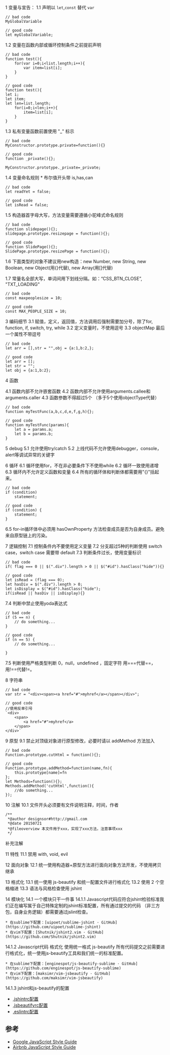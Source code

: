 1 变量与宣告：
1.1 声明以 `let`,`const` 替代 `var`
```
// bad code
MyGlobalVariable

// good code
let myGlobalVariable;
```  

1.2 变量在函数内部或循环控制条件之前提前声明
```
// bad code
function test(){
    for(var i=0;i<list.length;i++){
        var item=list[i];
    }
}

// good code
function test(){
let i;
let item;
let len=list.length;
    for(i=0;i<len;i++){
        item=list[i];
    }
}
```

1.3 私有变量函数前置使用 "_" 标示
```
// bad code
MyConstructor.prototype.private=function(){}

// good code
function _private(){};

MyConstructor.prototype._private=_private;
```

1.4 变量命名规则
    * 布尔值开头带 is,has,can
```
// bad code
let readYet = false;

// good code
let isRead = false;
```

1.5 构造器首字母大写，方法变量需要遵循小驼峰式命名规则
```
// bad code
function slidepage(){};
slidepage.prototype.resizepage = function(){};

// good code
function SlidePage(){};
SlidePage.prototype.resizePage = function(){};
```

1.6 下面类型的对象不建议用new构造：new Number, new String, new Boolean, new Object(用{}代替), new Array(用[]代替)

1.7 常量名全部大写，单词间用下划线分隔。如：“CSS_BTN_CLOSE”, "TXT_LOADING"
```
// bad code
const maxpeoplesize = 10;

// good code
const MAX_PEOPLE_SIZE = 10;
```

3 编码细节
3.1 赋值，定义，返回值，方法调用后强制需要加分号，除了for, function, if, switch, try, while
3.2 定义变量时，不使用逗号
3.3 objectMap 最后一个属性不带逗号
```
// bad code
let arr = [],str = "",obj = {a:1,b:2,};

// good code
let arr = [];
let str = "";
let obj = {a:1,b:2};
```

4 函数

4.1 函数内部不允许嵌套函数
4.2 函数内部不允许使用arguments.callee和arguments.caller
4.3 函数参数不得超过5个 （多于5个使用objectType代替）
```
// bad code
function myTestFunc(a,b,c,d,e,f,g,h){};

// good code
function myTestFunc(params){
    let a = params.a;
    let b = params.b;
}
```
5 debug
5.1 允许使用try/catch
5.2 上线代码不允许使用debugger，console，alert等调试异常的关键字

6 循环
6.1 循环使用for，不在非必要条件下不使用while
6.2 循环一致使用递增
6.3 循环内不允许定义函数和变量
6.4 所有的循环体和判断体都需要用"{}"括起来。
```
// bad code
if (condition)
    statement;

// good code
if (condition) {
    statement;
}
```
6.5 for-in循环体中必须用 hasOwnProperty 方法检查成员是否为自身成员。避免来自原型链上的污染。


7 逻辑控制
7.1 控制条件内不要使用定义变量
7.2 分支超过5种的判断使用 switch case，switch case 需要带 default
7.3 判断条件过长，使用变量标识
```
// bad code
if( flag === 0 || $(".div").length > 0 || $("#id").hasClass("hide")){}

// good code
let isRead = (flag === 0);
let hasDiv = $(".div").length > 0;
let isDisplay = $("#id").hasClass("hide");
if(isRead || hasDiv || isDisplay){}
```

7.4 判断中禁止使用yoda表达式
```
// bad code
if (5 == n) {
    // do something...
}

// good code
if (n == 5) {
    // do something...

}
```

7.5 判断使用严格类型判断 0，null，undefined ，固定字符 用===代替==，用!==代替!=。

8 字符串
```
// bad code
var str = "<div><span><a href="#">myhref</a></span></div>";

// good code
//使用反单引号
`<div>
    <span>
        <a href="#">myhref</a>
    </span>
</div>`
```

9 原型
9.1 禁止对顶级对象进行原型修改，必要时请以 addMethod 方法加入

```
// bad code
Function.prototype.cutHtml = function(){};

// good code
Function.prototype.addMethod=function(name,fn){
    this.prototype[name]=fn
};
let Methods=function(){};
Methods.addMethod('cutHtml',function(){
    //do something...
});

```

10 注解
10.1 文件开头必须要有文件说明注释，时间，作者
```
/**
 *@author designsor#http://gmail.com
 *@date 20150721
 *@fileoverview 本文件用于xxx，实现了xxx方法，注意事项xxx
 */
```
补充注解

11 特性
11.1 禁用 with, void, evil


12 面向对象
12.1 统一使用构造器+原型方法进行面向对象方法开发，不使用拷贝继承

13 格式化
13.1 统一使用 js-beautify 和统一配置文件进行格式化
13.2 使用 2 个空格缩进
13.3 语法与风格检查使用 jshint

14 模块化
14.1 一个模块只干一件事
14.1.1 Javascript代码应符合jshint检验标准我们正在编写属于自己特殊定制的jshint标准配置，所有通过提交的代码 （非三方包，自身业务逻辑）都需要通过jslint检查。

    * 在sublime下配置：[uipoet/sublime-jshint · GitHub](https://github.com/uipoet/sublime-jshint)
    * 在vim下配置：[Shutnik/jshint2.vim · GitHub](https://github.com/Shutnik/jshint2.vim)
    
14.1.2 Javascript代码 格式化 使用统一格式 js-beautify
所有代码提交之前需要进行格式化，统一使用js-beautify工具和我们统一的标准配置。

    * 在sublime下配置：[enginespot/js-beautify-sublime · GitHub](https://github.com/enginespot/js-beautify-sublime)
    * 在vim下配置：[maksimr/vim-jsbeautify · GitHub](https://github.com/maksimr/vim-jsbeautify)

14.1.3 jshint和js-beautify的配置

* [.jshintrc配置](https://gist.github.com/xiaojue/fbe80093dc8058431568)
* [.jsbeautifyrc配置](https://gist.github.com/xiaojue/4e41578aa90c8d907130)
* [.eslintrc配置](https://github.com/hax/dotfiles/blob/master/es2016.eslintrc)


## 参考
* [Google JavaScript Style Guide](https://google.github.io/styleguide/jsguide.html)
* [Airbnb JavaScript Style Guide](http://airbnb.io/javascript/)

